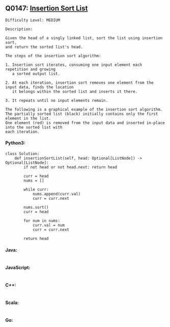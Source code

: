 ## Q0147: [Insertion Sort List](https://leetcode.com/problems/insertion-sort-list/)

```
Difficulty Level: MEDIUM
```

```
Description:

Given the head of a singly linked list, sort the list using insertion sort,
and return the sorted list's head.

The steps of the insertion sort algorithm:

1. Insertion sort iterates, consuming one input element each repetition and growing
   a sorted output list.

2. At each iteration, insertion sort removes one element from the input data, finds the location
   it belongs within the sorted list and inserts it there.

3. It repeats until no input elements remain.

The following is a graphical example of the insertion sort algorithm.
The partially sorted list (black) initially contains only the first element in the list.
One element (red) is removed from the input data and inserted in-place into the sorted list with
each iteration.
```

#### Python3:

```
class Solution:
    def insertionSortList(self, head: Optional[ListNode]) -> Optional[ListNode]:
        if not head or not head.next: return head

        curr = head
        nums = []

        while curr:
            nums.append(curr.val)
            curr = curr.next

        nums.sort()
        curr = head

        for num in nums:
            curr.val = num
            curr = curr.next

        return head
```

#### Java:

```

```

#### JavaScript:

```

```

#### C++:

```

```

#### Scala:

```

```

#### Go:

```

```